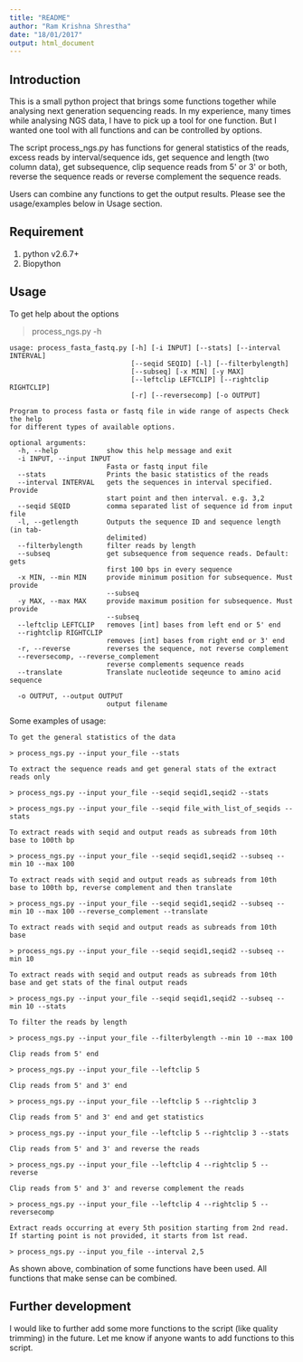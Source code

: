 ```yaml
---
title: "README"
author: "Ram Krishna Shrestha"
date: "18/01/2017"
output: html_document
---
```



## Introduction

This is a small python project that brings some functions together while analysing next generation sequencing reads. In my experience, many times while analysing NGS data, I have to pick up a tool for one function. But I wanted one tool with all functions and can be controlled by options.

The script process_ngs.py has functions for general statistics of the reads, excess reads by interval/sequence ids, get sequence and length (two column data), get subsequence, clip sequence reads from 5' or 3' or both, reverse the sequence reads or reverse complement the sequence reads.

Users can combine any functions to get the output results. Please see the usage/examples below in Usage section.

## Requirement

1. python v2.6.7+
2. Biopython

## Usage

To get help about the options

> process_ngs.py -h

```
usage: process_fasta_fastq.py [-h] [-i INPUT] [--stats] [--interval INTERVAL]
                              [--seqid SEQID] [-l] [--filterbylength]
                              [--subseq] [-x MIN] [-y MAX]
                              [--leftclip LEFTCLIP] [--rightclip RIGHTCLIP]
                              [-r] [--reversecomp] [-o OUTPUT]

Program to process fasta or fastq file in wide range of aspects Check the help
for different types of available options.

optional arguments:
  -h, --help            show this help message and exit
  -i INPUT, --input INPUT
                        Fasta or fastq input file
  --stats               Prints the basic statistics of the reads
  --interval INTERVAL   gets the sequences in interval specified. Provide
                        start point and then interval. e.g. 3,2
  --seqid SEQID         comma separated list of sequence id from input file
  -l, --getlength       Outputs the sequence ID and sequence length (in tab-
                        delimited)
  --filterbylength      filter reads by length
  --subseq              get subsequence from sequence reads. Default: gets
                        first 100 bps in every sequence
  -x MIN, --min MIN     provide minimum position for subsequence. Must provide
                        --subseq
  -y MAX, --max MAX     provide maximum position for subsequence. Must provide
                        --subseq
  --leftclip LEFTCLIP   removes [int] bases from left end or 5' end
  --rightclip RIGHTCLIP
                        removes [int] bases from right end or 3' end
  -r, --reverse         reverses the sequence, not reverse complement
  --reversecomp, --reverse_complement
                        reverse complements sequence reads
  --translate           Translate nucleotide seqeunce to amino acid sequence
  
  -o OUTPUT, --output OUTPUT
                        output filename
```

Some examples of usage:
```
To get the general statistics of the data

> process_ngs.py --input your_file --stats

To extract the sequence reads and get general stats of the extract reads only

> process_ngs.py --input your_file --seqid seqid1,seqid2 --stats

> process_ngs.py --input your_file --seqid file_with_list_of_seqids --stats

To extract reads with seqid and output reads as subreads from 10th base to 100th bp

> process_ngs.py --input your_file --seqid seqid1,seqid2 --subseq --min 10 --max 100

To extract reads with seqid and output reads as subreads from 10th base to 100th bp, reverse complement and then translate

> process_ngs.py --input your_file --seqid seqid1,seqid2 --subseq --min 10 --max 100 --reverse_complement --translate

To extract reads with seqid and output reads as subreads from 10th base

> process_ngs.py --input your_file --seqid seqid1,seqid2 --subseq --min 10

To extract reads with seqid and output reads as subreads from 10th base and get stats of the final output reads

> process_ngs.py --input your_file --seqid seqid1,seqid2 --subseq --min 10 --stats

To filter the reads by length

> process_ngs.py --input your_file --filterbylength --min 10 --max 100

Clip reads from 5' end

> process_ngs.py --input your_file --leftclip 5

Clip reads from 5' and 3' end

> process_ngs.py --input your_file --leftclip 5 --rightclip 3

Clip reads from 5' and 3' end and get statistics

> process_ngs.py --input your_file --leftclip 5 --rightclip 3 --stats

Clip reads from 5' and 3' and reverse the reads

> process_ngs.py --input your_file --leftclip 4 --rightclip 5 --reverse

Clip reads from 5' and 3' and reverse complement the reads

> process_ngs.py --input your_file --leftclip 4 --rightclip 5 --reversecomp

Extract reads occurring at every 5th position starting from 2nd read. If starting point is not provided, it starts from 1st read.

> process_ngs.py --input you_file --interval 2,5
```

As shown above, combination of some functions have been used. All functions that make sense can be combined.


## Further development

I would like to further add some more functions to the script (like quality trimming) in the future. Let me know if anyone wants to add functions to this script.